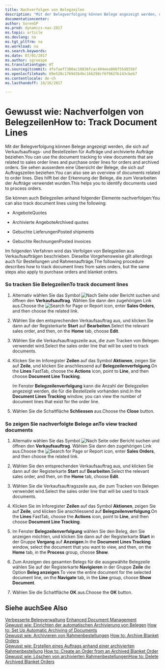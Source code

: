 ```yaml
---
title: Nachverfolgen von Belegzeilen
description: "Mit der Belegverfolgung können Belege angezeigt werden, die sich auf Verkaufsauftrags- und Bestellzeilen für Aufträge und archivierte Aufträge beziehen. Sie sehen ausserdem eine Übersicht der Belege, die sich auf Auftragszeilen beziehen. Dies hilft bei der Erkennung der Belege, die zum Verarbeiten der Aufträge verwendet wurden."
documentationcenter: 
author: SorenGP
ms.prod: dynamics-nav-2017
ms.topic: article
ms.devlang: na
ms.tgt_pltfrm: na
ms.workload: na
ms.search.keywords: 
ms.date: 07/01/2017
ms.author: sgroespe
ms.translationtype: HT
ms.sourcegitcommit: 4fefaef7380ac10836fcac404eea006f55d8556f
ms.openlocfilehash: 69e528c1769d3b4bc16b298cf6f962fb143cbeb7
ms.contentlocale: de-ch
ms.lasthandoff: 10/16/2017

---
```

# <a name="how-to-track-document-lines"></a><span data-ttu-id="ecffb-105">Gewusst wie: Nachverfolgen von Belegzeilen</span><span class="sxs-lookup"><span data-stu-id="ecffb-105">How to: Track Document Lines</span></span>
<span data-ttu-id="ecffb-106">Mit der Belegverfolgung können Belege angezeigt werden, die sich auf Verkaufsauftrags- und Bestellzeilen für Aufträge und archivierte Aufträge beziehen.</span><span class="sxs-lookup"><span data-stu-id="ecffb-106">You can use the document tracking to view documents that are related to sales order lines and purchase order lines for orders and archived orders.</span></span> <span data-ttu-id="ecffb-107">Sie sehen ausserdem eine Übersicht der Belege, die sich auf Auftragszeilen beziehen.</span><span class="sxs-lookup"><span data-stu-id="ecffb-107">You can also see an overview of documents related to order lines.</span></span> <span data-ttu-id="ecffb-108">Dies hilft bei der Erkennung der Belege, die zum Verarbeiten der Aufträge verwendet wurden.</span><span class="sxs-lookup"><span data-stu-id="ecffb-108">This helps you to identify documents used to process orders.</span></span>  
  
 <span data-ttu-id="ecffb-109">Sie können auch Belegzeilen anhand folgender Elemente nachverfolgen:</span><span class="sxs-lookup"><span data-stu-id="ecffb-109">You can also track document lines using the following:</span></span>  
  
-   <span data-ttu-id="ecffb-110">Angebote</span><span class="sxs-lookup"><span data-stu-id="ecffb-110">Quotes</span></span>  
  
-   <span data-ttu-id="ecffb-111">Archivierte Angebote</span><span class="sxs-lookup"><span data-stu-id="ecffb-111">Archived quotes</span></span>  
  
-   <span data-ttu-id="ecffb-112">Gebuchte Lieferungen</span><span class="sxs-lookup"><span data-stu-id="ecffb-112">Posted shipments</span></span>  
  
-   <span data-ttu-id="ecffb-113">Gebuchte Rechnungen</span><span class="sxs-lookup"><span data-stu-id="ecffb-113">Posted invoices</span></span>  
  
 <span data-ttu-id="ecffb-114">Im folgenden Verfahren wird das Verfolgen von Belegzeilen aus Verkaufsaufträgen beschrieben. Dieselbe Vorgehensweise gilt allerdings auch für Bestellungen und Rahmenaufträge.</span><span class="sxs-lookup"><span data-stu-id="ecffb-114">The following procedure describes how to track document lines from sales orders, but the same steps also apply to purchase orders and blanket orders.</span></span>  
  
### <a name="to-track-document-lines"></a><span data-ttu-id="ecffb-115">So tracken Sie Belegzeilen</span><span class="sxs-lookup"><span data-stu-id="ecffb-115">To track document lines</span></span>  
  
1.  <span data-ttu-id="ecffb-116">Alternativ wählen Sie das Symbol ![Nach Seite oder Bericht suchen](media/ui-search/search_small.png "Nach Seite oder Bericht suchen") und öffnen den **Verkaufsauftrag**. Wählen Sie dann den zugehörigen Link aus.</span><span class="sxs-lookup"><span data-stu-id="ecffb-116">Choose the ![Search for Page or Report](media/ui-search/search_small.png "Search for Page or Report icon") icon, enter **Sales Orders**, and then choose the related link.</span></span>  
  
2.  <span data-ttu-id="ecffb-117">Wählen Sie den entsprechenden Verkaufsauftrag aus, und klicken Sie dann auf der Registerkarte **Start** auf **Bearbeiten**.</span><span class="sxs-lookup"><span data-stu-id="ecffb-117">Select the relevant sales order, and then, on the **Home** tab, choose **Edit**.</span></span>  
  
3.  <span data-ttu-id="ecffb-118">Wählen Sie die Verkaufsauftragszeile aus, die zum Tracken von Belegen verwendet wird.</span><span class="sxs-lookup"><span data-stu-id="ecffb-118">Select the sales order line that will be used to track documents.</span></span>  
  
4.  <span data-ttu-id="ecffb-119">Klicken Sie im Inforegister **Zeilen** auf das Symbol **Aktionen**, zeigen Sie auf **Zeile**, und klicken Sie anschliessend auf **Belegzeilenverfolgung**.</span><span class="sxs-lookup"><span data-stu-id="ecffb-119">On the **Lines** FastTab, choose the **Actions** icon, point to **Line**, and then choose **Document Line Tracking**.</span></span>  
  
     <span data-ttu-id="ecffb-120">Im Fenster **Belegzeilenverfolgung** kann die Anzahl der Belegzeilen angezeigt werden, die für die Bestellzeile vorhanden sind.</span><span class="sxs-lookup"><span data-stu-id="ecffb-120">In the **Document Lines Tracking** window, you can view the number of document lines that exist for the order line.</span></span>  
  
5.  <span data-ttu-id="ecffb-121">Wählen Sie die Schaltfläche **Schliessen** aus.</span><span class="sxs-lookup"><span data-stu-id="ecffb-121">Choose the **Close** button.</span></span>  
  
### <a name="to-view-tracked-documents"></a><span data-ttu-id="ecffb-122">So zeigen Sie nachverfolgte Belege an</span><span class="sxs-lookup"><span data-stu-id="ecffb-122">To view tracked documents</span></span>  
  
1.  <span data-ttu-id="ecffb-123">Alternativ wählen Sie das Symbol ![Nach Seite oder Bericht suchen](media/ui-search/search_small.png "Nach Seite oder Bericht suchen") und öffnen den **Verkaufsauftrag**. Wählen Sie dann den zugehörigen Link aus.</span><span class="sxs-lookup"><span data-stu-id="ecffb-123">Choose the ![Search for Page or Report](media/ui-search/search_small.png "Search for Page or Report icon") icon, enter **Sales Orders**, and then choose the related link.</span></span>  
  
2.  <span data-ttu-id="ecffb-124">Wählen Sie den entsprechenden Verkaufsauftrag aus, und klicken Sie dann auf der Registerkarte **Start** auf **Bearbeiten**.</span><span class="sxs-lookup"><span data-stu-id="ecffb-124">Select the relevant sales order, and then, on the **Home** tab, choose **Edit**.</span></span>  
  
3.  <span data-ttu-id="ecffb-125">Wählen Sie die Verkaufsauftragszeile aus, die zum Tracken von Belegen verwendet wird.</span><span class="sxs-lookup"><span data-stu-id="ecffb-125">Select the sales order line that will be used to track documents.</span></span>  
  
4.  <span data-ttu-id="ecffb-126">Klicken Sie im Inforegister **Zeilen** auf das Symbol **Aktionen**, zeigen Sie auf **Zeile**, und klicken Sie anschliessend auf **Belegzeilenverfolgung**.</span><span class="sxs-lookup"><span data-stu-id="ecffb-126">On the **Lines** FastTab, choose the **Actions** icon, point to **Line**, and then choose **Document Line Tracking**.</span></span>  
  
5.  <span data-ttu-id="ecffb-127">Im Fenster **Belegzeilenverfolgung** wählen Sie den Beleg, den Sie anzeigen möchten, und klicken Sie dann auf der Registerkarte **Start** in der Gruppe **Vorgang** auf **Anzeigen**.</span><span class="sxs-lookup"><span data-stu-id="ecffb-127">In the **Document Lines Tracking** window, select the document that you want to view, and then, on the **Home** tab, in the **Process** group, choose **Show**.</span></span>  
  
6.  <span data-ttu-id="ecffb-128">Zum Anzeigen des gesamten Belegs für die ausgewählte Belegzeile wählen Sie auf der Registerkarte **Navigieren** in der Gruppe **Zeile** die Option **Beleg anzeigen**.</span><span class="sxs-lookup"><span data-stu-id="ecffb-128">To view the entire document for the selected document line, on the **Navigate** tab, in the **Line** group, choose **Show Document**.</span></span>  
  
7.  <span data-ttu-id="ecffb-129">Wählen Sie die Schaltfläche **OK** aus.</span><span class="sxs-lookup"><span data-stu-id="ecffb-129">Choose the **OK** button.</span></span>  
  
## <a name="see-also"></a><span data-ttu-id="ecffb-130">Siehe auch</span><span class="sxs-lookup"><span data-stu-id="ecffb-130">See Also</span></span>  
 <span data-ttu-id="ecffb-131">[Verbesserte Belegverwaltung](enhanced-document-management.md) </span><span class="sxs-lookup"><span data-stu-id="ecffb-131">[Enhanced Document Management](enhanced-document-management.md) </span></span>  
 <span data-ttu-id="ecffb-132">[Gewusst wie: Einrichten der automatischen Archivierung von Belegen](how-to-set-up-automatic-archiving-of-documents.md) </span><span class="sxs-lookup"><span data-stu-id="ecffb-132">[How to: Set Up Automatic Archiving of Documents](how-to-set-up-automatic-archiving-of-documents.md) </span></span>  
 <span data-ttu-id="ecffb-133">[Gewusst wie: Archivieren von Rahmenbestellungen](how-to-archive-blanket-orders.md) </span><span class="sxs-lookup"><span data-stu-id="ecffb-133">[How to: Archive Blanket Orders](how-to-archive-blanket-orders.md) </span></span>  
 <span data-ttu-id="ecffb-134">[Gewusst wie: Erstellen eines Auftrags anhand einer archivierten Rahmenbestellung](how-to-create-an-order-from-an-archived-blanket-order.md) </span><span class="sxs-lookup"><span data-stu-id="ecffb-134">[How to: Create an Order from an Archived Blanket Order](how-to-create-an-order-from-an-archived-blanket-order.md) </span></span>  
 [<span data-ttu-id="ecffb-135">Gewusst wie: Löschen von archivierten Rahmenbestellungen</span><span class="sxs-lookup"><span data-stu-id="ecffb-135">How to: Delete Archived Blanket Orders</span></span>](how-to-delete-archived-blanket-orders.md)
